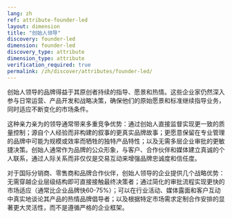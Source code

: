 ```yaml
---
lang: zh
ref: attribute-founder-led
layout: dimension
title: "创始人领导"
discovery: founder-led
dimension: founder-led
discovery_type: attribute
dimension_type: attribute
verification_required: true
permalink: /zh/discover/attributes/founder-led/
---
```


创始人领导的品牌得益于其原创者持续的指导、愿景和热情。这些企业家仍然深入参与日常运营、产品开发和战略决策，确保他们的原始愿景和标准继续指导业务，同时适应不断变化的市场条件。

这种亲力亲为的领导通常带来多重竞争优势：通过创始人直接监督实现更一致的质量控制；源自个人经验而非构建的叙事的更真实品牌故事；更愿意保留在专业管理的品牌中可能为规模或效率而牺牲的独特产品特性；以及无需多层企业审批的更敏捷决策。创始人通常作为品牌的公众形象，与客户、合作伙伴和媒体建立真诚的个人联系，通过人际关系而非仅仅是交易互动来增强品牌忠诚度和信任度。

对于国际分销商、零售商和品牌合作伙伴，创始人领导的企业提供几个战略优势：无需穿越企业层级结构即可直接接触最终决策者；通过简化的审批流程实现更快的市场适应（通常比企业品牌快60-75%）；可以在行业活动、媒体露面和客户互动中真实地谈论其产品的热情品牌倡导者；以及根据特定市场需求定制合作安排的显著更大灵活性，而不是遵循严格的企业框架。
